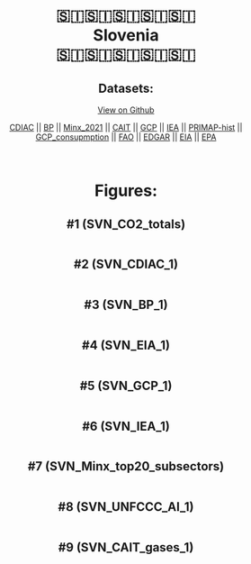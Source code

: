 
<center>
<h1 align="center">
🇸🇮🇸🇮🇸🇮🇸🇮🇸🇮
<br>
Slovenia
<br>
🇸🇮🇸🇮🇸🇮🇸🇮🇸🇮
</h1>
<h2>Datasets:</h2>
<p><a href="https://github.com/dquintani/GreenhouseData/tree/master/country_data/SVN_Slovenia/data">View on Github</a>
<br></p><p><a href="data/SVN_CDIAC.csv">CDIAC</a> || <a href="data/SVN_BP.csv">BP</a> || <a href="data/SVN_Minx_2021.csv">Minx_2021</a> || <a href="data/SVN_CAIT.csv">CAIT</a> || <a href="data/SVN_GCP.csv">GCP</a> || <a href="data/SVN_IEA.csv">IEA</a> || <a href="data/SVN_PRIMAP-hist.csv">PRIMAP-hist</a> || <a href="data/SVN_GCP_consupmption.csv">GCP_consupmption</a> || <a href="data/SVN_FAO.csv">FAO</a> || <a href="data/SVN_EDGAR.csv">EDGAR</a> || <a href="data/SVN_EIA.csv">EIA</a> || <a href="data/SVN_EPA.csv">EPA</a></p><p><br></p>
<h1>Figures:</h1><h2>#1 (SVN_CO2_totals)</h2>
<p><img alt="" src="figures/SVN_CO2_totals.png" /></p><h2>#2 (SVN_CDIAC_1)</h2>
<p><img alt="" src="figures/SVN_CDIAC_1.png" /></p><h2>#3 (SVN_BP_1)</h2>
<p><img alt="" src="figures/SVN_BP_1.png" /></p><h2>#4 (SVN_EIA_1)</h2>
<p><img alt="" src="figures/SVN_EIA_1.png" /></p><h2>#5 (SVN_GCP_1)</h2>
<p><img alt="" src="figures/SVN_GCP_1.png" /></p><h2>#6 (SVN_IEA_1)</h2>
<p><img alt="" src="figures/SVN_IEA_1.png" /></p><h2>#7 (SVN_Minx_top20_subsectors)</h2>
<p><img alt="" src="figures/SVN_Minx_top20_subsectors.png" /></p><h2>#8 (SVN_UNFCCC_AI_1)</h2>
<p><img alt="" src="figures/SVN_UNFCCC_AI_1.png" /></p><h2>#9 (SVN_CAIT_gases_1)</h2>
<p><img alt="" src="figures/SVN_CAIT_gases_1.png" /></p>